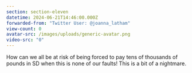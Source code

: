 ```yaml
---
section: section-eleven
datetime: 2024-06-21T14:46:00.000Z
forwarded-from: "Twitter User: @joanna_latham"
view-count: 0
avatar-src: /images/uploads/generic-avatar.png
video-src: "0"
---
```

How can we all be at risk of being forced to pay tens of thousands of pounds in SD when this is none of our faults! This is a bit of a nightmare.
